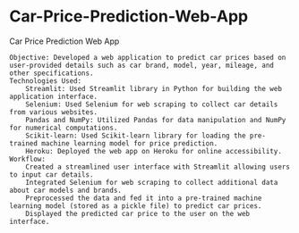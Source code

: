 # Car-Price-Prediction-Web-App
Car Price Prediction Web App

    Objective: Developed a web application to predict car prices based on user-provided details such as car brand, model, year, mileage, and other specifications.
    Technologies Used:
        Streamlit: Used Streamlit library in Python for building the web application interface.
        Selenium: Used Selenium for web scraping to collect car details from various websites.
        Pandas and NumPy: Utilized Pandas for data manipulation and NumPy for numerical computations.
        Scikit-learn: Used Scikit-learn library for loading the pre-trained machine learning model for price prediction.
        Heroku: Deployed the web app on Heroku for online accessibility.
    Workflow:
        Created a streamlined user interface with Streamlit allowing users to input car details.
        Integrated Selenium for web scraping to collect additional data about car models and brands.
        Preprocessed the data and fed it into a pre-trained machine learning model (stored as a pickle file) to predict car prices.
        Displayed the predicted car price to the user on the web interface.
